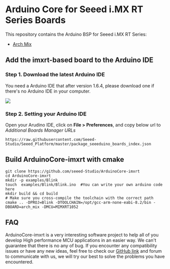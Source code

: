 # Arduino Core for Seeed i.MX RT Series Boards

This repository contains the Arduino BSP for Seeed i.MX RT Series:
- [Arch Mix](https://www.seeedstudio.com/Arch-Mix-p-2901.html)
## Add the imxrt-based board to the Arduino IDE

### Step 1. Download the latest Arduino IDE

You need a Arduino IDE that after version 1.6.4, please download one if there's no Arduino IDE in your computer.

[![](https://raw.githubusercontent.com/SeeedDocument/Seeeduino_Stalker_V3_1/master/images/Download_IDE.png)](https://www.arduino.cc/en/Main/Software)

### Step 2. Setting your Arduino IDE

Open your Arudino IDE, click on **File > Preferences**, and copy below url to *Additional Boards Manager URLs*

```
https://raw.githubusercontent.com/Seeed-Studio/Seeed_Platform/master/package_seeeduino_boards_index.json
```

## Build ArduinoCore-imxrt with cmake
```
git clone https://github.com/seeed-Studio/ArduinoCore-imxrt 
cd ArduinoCore-imxrt 
mkdir -p examples/Blink
touch  examples/Blink/Blink.ino  #You can write your own arduino code here
mkdir build && cd build
# Make sure you cross-compile the toolchain with the correct path
cmake .. -DPROJ=Blink -DTOOLCHAIN=/opt/gcc-arm-none-eabi-8.2/bin -DBOARD=arch_mix -DMCU=MIMXRT1052
```


## FAQ
ArduinoCore-imxrt is a very interesting software project to help all of you develop High performance MCU applications in an easier way. We can't guarantee that there is no any of bug.  If you encounter any compatibility issues or have any new ideas, feel free to check our [GitHub link](https://github.com/Seeed-Studio/ArduinoCore-imxrt/issues) and forum to communicate with us, we will try our best to solve the problems you have encountered. 